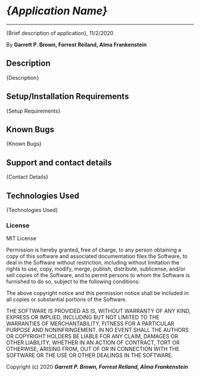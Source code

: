# *{Application Name}*

* * *
{Brief description of application}, 11/2/2020

By **Garrett P. Brown, Forrest Reiland, Alma Frankenstein**


## Description

{Description}

## Setup/Installation Requirements

{Setup Requirements}

## Known Bugs

{Known Bugs}

## Support and contact details

{Contact Details}

## Technologies Used

{Technologies Used}

### License

MIT License

Permission is hereby granted, free of charge, to any person obtaining a copy
of this software and associated documentation files the Software, to deal
in the Software without restriction, including without limitation the rights
to use, copy, modify, merge, publish, distribute, sublicense, and/or sell
copies of the Software, and to permit persons to whom the Software is
furnished to do so, subject to the following conditions:

The above copyright notice and this permission notice shall be included in all
copies or substantial portions of the Software.

THE SOFTWARE IS PROVIDED AS IS, WITHOUT WARRANTY OF ANY KIND, EXPRESS OR
IMPLIED, INCLUDING BUT NOT LIMITED TO THE WARRANTIES OF MERCHANTABILITY,
FITNESS FOR A PARTICULAR PURPOSE AND NONINFRINGEMENT. IN NO EVENT SHALL THE
AUTHORS OR COPYRIGHT HOLDERS BE LIABLE FOR ANY CLAIM, DAMAGES OR OTHER
LIABILITY, WHETHER IN AN ACTION OF CONTRACT, TORT OR OTHERWISE, ARISING FROM,
OUT OF OR IN CONNECTION WITH THE SOFTWARE OR THE USE OR OTHER DEALINGS IN THE
SOFTWARE.

Copyright (c) 2020 ***Garrett P. Brown, Forrest Reiland, Alma Frankenstein***
